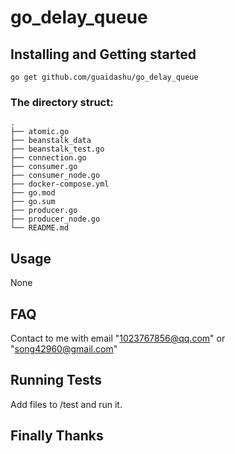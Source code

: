 # **go_delay_queue**

## Installing and Getting started

    go get github.com/guaidashu/go_delay_queue

### The directory struct:

    .
    ├── atomic.go
    ├── beanstalk_data
    ├── beanstalk_test.go
    ├── connection.go
    ├── consumer.go
    ├── consumer_node.go
    ├── docker-compose.yml
    ├── go.mod
    ├── go.sum
    ├── producer.go
    ├── producer_node.go
    └── README.md


## Usage

None

## FAQ

Contact to me with email "1023767856@qq.com" or "song42960@gmail.com"

## Running Tests

Add files to /test and run it.

## Finally Thanks 
